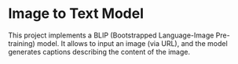 # Image to Text Model
This project implements a BLIP (Bootstrapped Language-Image Pre-training) model. 
It allows to input an image (via URL), and the model generates captions describing the content of the image.
